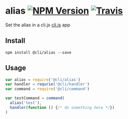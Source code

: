 # alias [![NPM Version](https://img.shields.io/npm/v/@cli/alias.svg?style=flat-square)](https://www.npmjs.com/package/@cli/alias) [![Travis](https://img.shields.io/travis/cli-js/alias.svg?style=flat-square)](https://travis-ci.org/cli-js/alias)

Set the alias in a cli.js [cli.js](http://clijs.org) app

## Install

```
npm install @cli/alias --save
```

## Usage

```js
var alias = require('@cli/alias')
var handler = requrie('@cli/handler')
var command = require('@cli/command')

var testCommand = command(
  alias('test'),
  handler(function () {/* do something here */})
)
```
